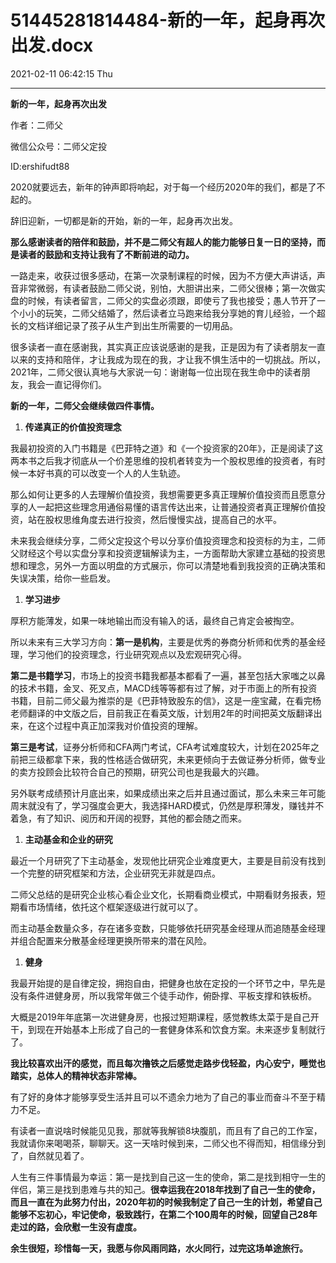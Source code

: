 # 51445281814484-新的一年，起身再次出发.docx

2021-02-11 06:42:15 Thu

----

__新的一年，起身再次出发__

作者：二师父

微信公众号：二师父定投

ID:ershifudt88

2020就要远去，新年的钟声即将响起，对于每一个经历2020年的我们，都是了不起的。

辞旧迎新，一切都是新的开始，新的一年，起身再次出发。

__那么感谢读者的陪伴和鼓励，并不是二师父有超人的能力能够日复一日的坚持，而是读者的鼓励和支持让我有了不断前进的动力。__

一路走来，收获过很多感动，在第一次录制课程的时候，因为不方便大声讲话，声音非常微弱，有读者鼓励二师父说，别怕，大胆讲出来，二师父很棒；第一次做实盘的时候，有读者留言，二师父的实盘必须跟，即使亏了我也接受；愚人节开了一个小小的玩笑，二师父结婚了，然后读者立马跑来给我分享她的育儿经验，一个超长的文档详细记录了孩子从生产到出生所需要的一切用品。

很多读者一直在感谢我，其实真正应该说感谢的是我，正是因为有了读者朋友一直以来的支持和陪伴，才让我成为现在的我，才让我不惧生活中的一切挑战。所以，2021年，二师父很认真地与大家说一句：谢谢每一位出现在我生命中的读者朋友，我会一直记得你们。

__新的一年，二师父会继续做四件事情。__

1. __传递真正的价值投资理念__

我最初投资的入门书籍是《巴菲特之道》和《一个投资家的20年》，正是阅读了这两本书之后我才彻底从一个价差思维的投机者转变为一个股权思维的投资者，有时候一本好书真的可以改变一个人的人生轨迹。

那么如何让更多的人去理解价值投资，我想需要更多真正理解价值投资而且愿意分享的人一起把这些理念用通俗易懂的语言传达出来，让普通投资者真正理解价值投资，站在股权思维角度去进行投资，然后慢慢实战，提高自己的水平。

未来我会继续分享，二师父定投这个号以分享价值投资理念和投资标的为主，二师父财经这个号以实盘分享和投资逻辑解读为主，一方面帮助大家建立基础的投资思想和理念，另外一方面以明盘的方式展示，你可以清楚地看到我投资的正确决策和失误决策，给你一些启发。

1. __学习进步__

厚积方能薄发，如果一味地输出而没有输入的话，最终自己肯定会被掏空。

所以未来有三大学习方向：__第一是机构__，主要是优秀的券商分析师和优秀的基金经理，学习他们的投资理念，行业研究观点以及宏观研究心得。

__第二是书籍学习__，市场上的投资书籍我都基本都看了一遍，甚至包括大家嗤之以鼻的技术书籍，金叉、死叉点，MACD线等等都有过了解，对于市面上的所有投资书籍，目前二师父最为推崇的是《巴菲特致股东的信》，这是一座宝藏，在看完杨老师翻译的中文版之后，目前我正在看英文版，计划用2年的时间把英文版翻译出来，在这个过程中真正加深我对价值投资的理解。

__第三是考试__，证券分析师和CFA两门考试，CFA考试难度较大，计划在2025年之前把三级都拿下来，我的性格适合做研究，未来更倾向于去做证券分析师，做专业的卖方投顾会比较符合自己的预期，研究公司也是我最大的兴趣。

另外联考成绩预计月底出来，如果成绩出来之后并且通过面试，那么未来三年可能周末就没有了，学习强度会更大，我选择HARD模式，仍然是厚积薄发，赚钱并不着急，有了知识、阅历和开阔的视野，其他的都会随之而来。

1. __主动基金和企业的研究__

最近一个月研究了下主动基金，发现他比研究企业难度更大，主要是目前没有找到一个完整的研究框架和方法，企业研究无非就是四点。

二师父总结的是研究企业核心看企业文化，长期看商业模式，中期看财务报表，短期看市场情绪，依托这个框架逐级进行就可以了。

而主动基金数量众多，存在诸多变数，只能够依托研究基金经理从而追随基金经理并组合配置来分散基金经理更换所带来的潜在风险。

1. __健身__

我最开始提的是自律定投，拥抱自由，把健身也放在定投的一个环节之中，早先是没有条件进健身房，所以我常年做三个徒手动作，俯卧撑、平板支撑和铁板桥。

大概是2019年年底第一次进健身房，也报过短期课程，感觉教练太菜于是自己开干，到现在开始基本上形成了自己的一套健身体系和饮食方案。未来逐步复制就行了。

__我比较喜欢出汗的感觉，而且每次撸铁之后感觉走路步伐轻盈，内心安宁，睡觉也踏实，总体人的精神状态非常棒。__

有了好的身体才能够享受生活并且可以不遗余力地为了自己的事业而奋斗不至于精力不足。

有读者一直说啥时候能见见我，那就等我解锁8块腹肌，而且有了自己的工作室，我就请你来喝喝茶，聊聊天。这一天啥时候到来，二师父也不得而知，相信缘分到了，自然就见着了。

人生有三件事情最为幸运：第一是找到自己这一生的使命，第二是找到相守一生的伴侣，第三是找到患难与共的知己。__很幸运我在2018年找到了自己一生的使命，而且一直在为此努力付出，2020年初的时候我制定了自己一生的计划，希望自己能够不忘初心，牢记使命，极致践行，在第二个100周年的时候，回望自己28年走过的路，会欣慰一生没有虚度。__

__余生很短，珍惜每一天，我愿与你风雨同路，水火同行，过完这场单途旅行。__

